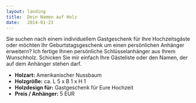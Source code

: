 ```yaml
---
layout: landing
title:  Dein Namen auf Holz
date:   2014-01-23
---
```


Sie suchen nach einem individuellem Gastgeschenk für Ihre Hochzeitsgäste oder möchten Ihr Geburtstagsgeschenk um einen persönlichen Anhänger erweitern? Ich fertige Ihnen persönliche Schlüsselanhänger aus Ihrem Wunschholz. Schicken Sie mir einfach Ihre Gästeliste oder den Namen, der auf dem Anhänger stehen darf. 

* **Holzart:** Amerikanischer Nussbaum
* **Holzgröße:** ca. L 5 x B 1 x H 1
* **Holzdesign für:** Gastgeschenk für Eure Hochzeit
* **Preis / Anhänger:** 5 EUR
